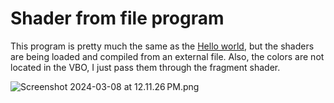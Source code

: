 # Shader from file program

This program is pretty much the same as the [Hello world](../1-hello-world), but
the shaders are being loaded and compiled from an external file. Also, the colors
are not located in the VBO, I just pass them through the fragment shader.

![Screenshot 2024-03-08 at 12.11.26 PM.png](demo%2FScreenshot%202024-03-08%20at%2012.11.26%E2%80%AFPM.png)